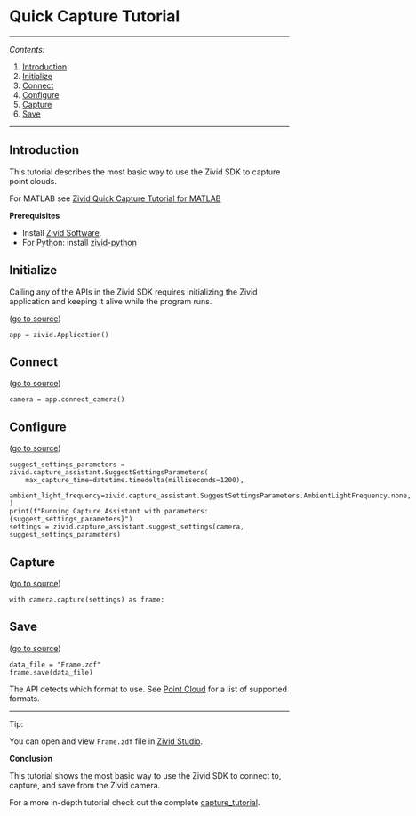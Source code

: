 # Quick Capture Tutorial



---

*Contents:*
1. [Introduction](#Introduction)
2. [Initialize](#Initialize)
3. [Connect](#connect)
4. [Configure](#configure)
5. [Capture](#capture)
6. [Save](#save)

---

## Introduction

This tutorial describes the most basic way to use the Zivid SDK to
capture point clouds.

For MATLAB see [Zivid Quick Capture Tutorial for
MATLAB](https://github.com/zivid/zivid-matlab-samples/blob/master/source/Camera/Basic/QuickCaptureTutorial.md)

**Prerequisites**

  - Install [Zivid
    Software](https://support.zivid.com/latest//getting-started/software-installation.html).
  - For Python: install
    [zivid-python](https://github.com/zivid/zivid-python#installation)

## Initialize

Calling any of the APIs in the Zivid SDK requires initializing the Zivid
application and keeping it alive while the program runs.

([go to
source](https://github.com/zivid/zivid-python-samples/tree/master//source/camera/basic/capture.py#L11))

``` sourceCode python
app = zivid.Application()
```

## Connect

([go to
source](https://github.com/zivid/zivid-python-samples/tree/master//source/camera/basic/capture.py#L15))

``` sourceCode python
camera = app.connect_camera()
```

## Configure

([go to
source](https://github.com/zivid/zivid-python-samples/tree/master//source/camera/basic/capture_assistant.py#L16-L22))

``` sourceCode python
suggest_settings_parameters = zivid.capture_assistant.SuggestSettingsParameters(
	max_capture_time=datetime.timedelta(milliseconds=1200),
	ambient_light_frequency=zivid.capture_assistant.SuggestSettingsParameters.AmbientLightFrequency.none,
)
print(f"Running Capture Assistant with parameters: {suggest_settings_parameters}")
settings = zivid.capture_assistant.suggest_settings(camera, suggest_settings_parameters)
```

## Capture

([go to
source](https://github.com/zivid/zivid-python-samples/tree/master//source/camera/basic/capture.py#L29))

``` sourceCode python
with camera.capture(settings) as frame:
```

## Save

([go to
source](https://github.com/zivid/zivid-python-samples/tree/master//source/camera/basic/capture.py#L31-L34))

``` sourceCode python
data_file = "Frame.zdf"
frame.save(data_file)
```

The API detects which format to use. See [Point
Cloud](https://support.zivid.com/latest//reference-articles/point-cloud-structure-and-output-formats.html)
for a list of supported formats.

-----

Tip:

You can open and view `Frame.zdf` file in [Zivid
Studio](https://support.zivid.com/latest//getting-started/studio-guide.html).

**Conclusion**

This tutorial shows the most basic way to use the Zivid SDK to connect
to, capture, and save from the Zivid camera.

For a more in-depth tutorial check out the complete
[capture\_tutorial](https://github.com/zivid/zivid-python-samples/tree/master/Camera/Basic/capture_tutorial).
